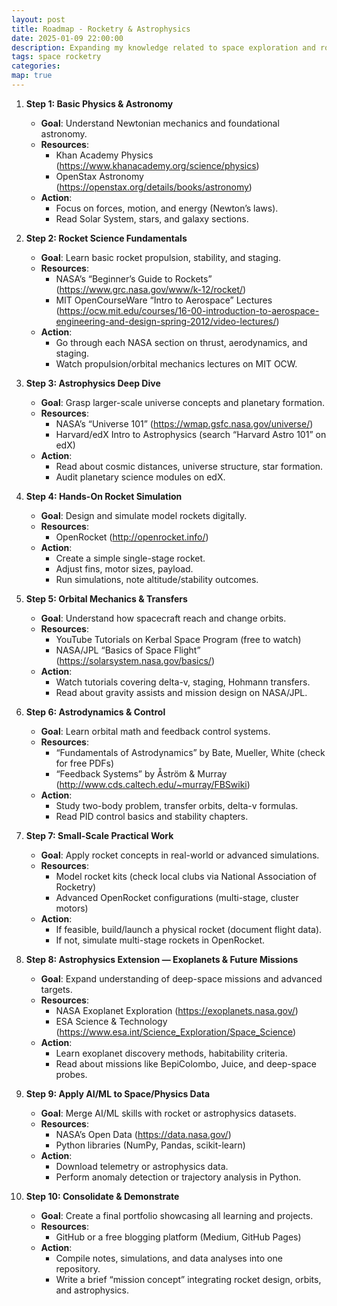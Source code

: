 ```yaml
---
layout: post
title: Roadmap - Rocketry & Astrophysics
date: 2025-01-09 22:00:00
description: Expanding my knowledge related to space exploration and rocketry
tags: space rocketry
categories: 
map: true
---
```


1. **Step 1: Basic Physics & Astronomy**  
   - **Goal**: Understand Newtonian mechanics and foundational astronomy.  
   - **Resources**:  
     - Khan Academy Physics (https://www.khanacademy.org/science/physics)  
     - OpenStax Astronomy (https://openstax.org/details/books/astronomy)  
   - **Action**:  
     - Focus on forces, motion, and energy (Newton’s laws).  
     - Read Solar System, stars, and galaxy sections.  

2. **Step 2: Rocket Science Fundamentals**  
   - **Goal**: Learn basic rocket propulsion, stability, and staging.  
   - **Resources**:  
     - NASA’s “Beginner’s Guide to Rockets” (https://www.grc.nasa.gov/www/k-12/rocket/)  
     - MIT OpenCourseWare “Intro to Aerospace” Lectures (https://ocw.mit.edu/courses/16-00-introduction-to-aerospace-engineering-and-design-spring-2012/video-lectures/)  
   - **Action**:  
     - Go through each NASA section on thrust, aerodynamics, and staging.  
     - Watch propulsion/orbital mechanics lectures on MIT OCW.  

3. **Step 3: Astrophysics Deep Dive**  
   - **Goal**: Grasp larger-scale universe concepts and planetary formation.  
   - **Resources**:  
     - NASA’s “Universe 101” (https://wmap.gsfc.nasa.gov/universe/)  
     - Harvard/edX Intro to Astrophysics (search “Harvard Astro 101” on edX)  
   - **Action**:  
     - Read about cosmic distances, universe structure, star formation.  
     - Audit planetary science modules on edX.  

4. **Step 4: Hands-On Rocket Simulation**  
   - **Goal**: Design and simulate model rockets digitally.  
   - **Resources**:  
     - OpenRocket (http://openrocket.info/)  
   - **Action**:  
     - Create a simple single-stage rocket.  
     - Adjust fins, motor sizes, payload.  
     - Run simulations, note altitude/stability outcomes.  

5. **Step 5: Orbital Mechanics & Transfers**  
   - **Goal**: Understand how spacecraft reach and change orbits.  
   - **Resources**:  
     - YouTube Tutorials on Kerbal Space Program (free to watch)  
     - NASA/JPL “Basics of Space Flight” (https://solarsystem.nasa.gov/basics/)  
   - **Action**:  
     - Watch tutorials covering delta-v, staging, Hohmann transfers.  
     - Read about gravity assists and mission design on NASA/JPL.  

6. **Step 6: Astrodynamics & Control**  
   - **Goal**: Learn orbital math and feedback control systems.  
   - **Resources**:  
     - “Fundamentals of Astrodynamics” by Bate, Mueller, White (check for free PDFs)  
     - “Feedback Systems” by Åström & Murray (http://www.cds.caltech.edu/~murray/FBSwiki)  
   - **Action**:  
     - Study two-body problem, transfer orbits, delta-v formulas.  
     - Read PID control basics and stability chapters.  

7. **Step 7: Small-Scale Practical Work**  
   - **Goal**: Apply rocket concepts in real-world or advanced simulations.  
   - **Resources**:  
     - Model rocket kits (check local clubs via National Association of Rocketry)  
     - Advanced OpenRocket configurations (multi-stage, cluster motors)  
   - **Action**:  
     - If feasible, build/launch a physical rocket (document flight data).  
     - If not, simulate multi-stage rockets in OpenRocket.  

8. **Step 8: Astrophysics Extension — Exoplanets & Future Missions**  
   - **Goal**: Expand understanding of deep-space missions and advanced targets.  
   - **Resources**:  
     - NASA Exoplanet Exploration (https://exoplanets.nasa.gov/)  
     - ESA Science & Technology (https://www.esa.int/Science_Exploration/Space_Science)  
   - **Action**:  
     - Learn exoplanet discovery methods, habitability criteria.  
     - Read about missions like BepiColombo, Juice, and deep-space probes.  

9. **Step 9: Apply AI/ML to Space/Physics Data**  
   - **Goal**: Merge AI/ML skills with rocket or astrophysics datasets.  
   - **Resources**:  
     - NASA’s Open Data (https://data.nasa.gov/)  
     - Python libraries (NumPy, Pandas, scikit-learn)  
   - **Action**:  
     - Download telemetry or astrophysics data.  
     - Perform anomaly detection or trajectory analysis in Python.  

10. **Step 10: Consolidate & Demonstrate**  
    - **Goal**: Create a final portfolio showcasing all learning and projects.  
    - **Resources**:  
      - GitHub or a free blogging platform (Medium, GitHub Pages)  
    - **Action**:  
      - Compile notes, simulations, and data analyses into one repository.  
      - Write a brief “mission concept” integrating rocket design, orbits, and astrophysics.